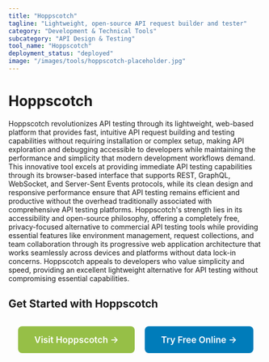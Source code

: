 ```yaml
---
title: "Hoppscotch"
tagline: "Lightweight, open-source API request builder and tester"
category: "Development & Technical Tools"
subcategory: "API Design & Testing"
tool_name: "Hoppscotch"
deployment_status: "deployed"
image: "/images/tools/hoppscotch-placeholder.jpg"
---
```


# Hoppscotch

Hoppscotch revolutionizes API testing through its lightweight, web-based platform that provides fast, intuitive API request building and testing capabilities without requiring installation or complex setup, making API exploration and debugging accessible to developers while maintaining the performance and simplicity that modern development workflows demand. This innovative tool excels at providing immediate API testing capabilities through its browser-based interface that supports REST, GraphQL, WebSocket, and Server-Sent Events protocols, while its clean design and responsive performance ensure that API testing remains efficient and productive without the overhead traditionally associated with comprehensive API testing platforms. Hoppscotch's strength lies in its accessibility and open-source philosophy, offering a completely free, privacy-focused alternative to commercial API testing tools while providing essential features like environment management, request collections, and team collaboration through its progressive web application architecture that works seamlessly across devices and platforms without data lock-in concerns. Hoppscotch appeals to developers who value simplicity and speed, providing an excellent lightweight alternative for API testing without compromising essential capabilities.

## Get Started with Hoppscotch

<div style="text-align: center; margin: 2rem 0;">
  <a href="https://hoppscotch.io" target="_blank" rel="noopener noreferrer" style="display: inline-block; background: #96BF47; color: white; padding: 1rem 2rem; text-decoration: none; border-radius: 8px; font-weight: 600; font-size: 1.1rem; margin-right: 1rem;">Visit Hoppscotch →</a>
  <a href="https://hoppscotch.io/" target="_blank" rel="noopener noreferrer" style="display: inline-block; background: #007cba; color: white; padding: 1rem 2rem; text-decoration: none; border-radius: 8px; font-weight: 600; font-size: 1.1rem;">Try Free Online →</a>
</div>